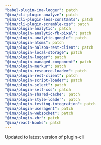 ```yaml
---
"babel-plugin-ima-logger": patch
"@ima/cli-plugin-analyze": patch
"@ima/cli-plugin-less-constants": patch
"@ima/cli-plugin-scramble-css": patch
"@ima/plugin-analytic": patch
"@ima/plugin-analytic-fb-pixel": patch
"@ima/plugin-analytic-google": patch
"@ima/plugin-atoms": patch
"@ima/plugin-halson-rest-client": patch
"@ima/plugin-local-storage": patch
"@ima/plugin-logger": patch
"@ima/plugin-managed-component": patch
"@ima/plugin-merkur": patch
"@ima/plugin-resource-loader": patch
"@ima/plugin-rest-client": patch
"@ima/plugin-script-loader": patch
"@ima/plugin-select": patch
"@ima/plugin-self-xss": patch
"@ima/plugin-shared-cache": patch
"@ima/plugin-style-loader": patch
"@ima/plugin-testing-integration": patch
"@ima/plugin-useragent": patch
"@ima/plugin-websocket": patch
"@ima/plugin-xhr": patch
"@ima/react-hooks": patch
---
```


Updated to latest version of plugin-cli
